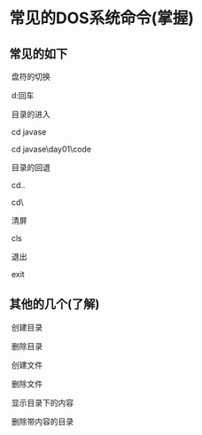 # 常见的DOS系统命令(掌握)

## 常见的如下

​		盘符的切换

​			d:回车

​		目录的进入

​			cd javase

​			cd javase\day01\code

​		目录的回退

​			cd..

​			cd\

​		清屏

​			cls

​		退出

​			exit

## 其他的几个(了解)

​		创建目录

​		删除目录

​		创建文件

​		删除文件

​		显示目录下的内容

​		删除带内容的目录

# 